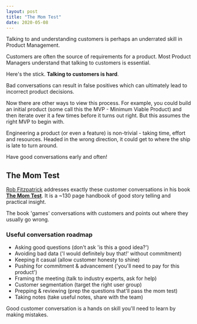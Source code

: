```yaml
---
layout: post
title: "The Mom Test"
date: 2020-05-08
---
```


Talking to and understanding customers is perhaps an underrated skill in Product Management. 

Customers are often the source of requirements for a product. Most Product Managers understand that talking to customers is essential.

Here's the stick. **Talking to customers is hard**.

Bad conversations can result in false positives which can ultimately lead to incorrect product decisions. 

Now there are other ways to view this process. For example, you could build an initial product (some call this the MVP - Minimum Viable Product) and then iterate over it a few times before it turns out right. But this assumes the right MVP to begin with. 

Engineering a product (or even a feature) is non-trivial - taking time, effort and resources. Headed in the wrong direction, it could get to where the ship is late to turn around.

Have good conversations early and often!

## The Mom Test

[Rob Fitzpatrick](https://twitter.com/robfitz) addresses exactly these customer conversations in his book [**The Mom Test**](http://momtestbook.com/). It is a ~130 page handbook of good story telling and practical insight. 

The book 'games' conversations with customers and points out where they usually go wrong.

### Useful conversation roadmap

- Asking good questions (don't ask 'is this a good idea?')
- Avoiding bad data ('I would definitely buy that!' without commitment)
- Keeping it casual (allow customer honesty to shine)
- Pushing for commitment & advancement ('you'll need to pay for this product')
- Framing the meeting (talk to industry experts, ask for help)
- Customer segmentation (target the right user group)
- Prepping & reviewing (prep the questions that'll pass the mom test)
- Taking notes (take useful notes, share with the team)

Good customer conversation is a hands on skill you'll need to learn by making mistakes.
